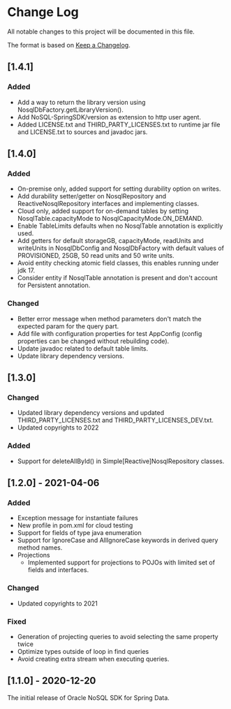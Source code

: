 # Change Log
All notable changes to this project will be documented in this file.

The format is based on [Keep a Changelog](http://keepachangelog.com/).

## [1.4.1]
### Added
- Add a way to return the library version using NosqlDbFactory.getLibraryVersion().
- Add NoSQL-SpringSDK/version as extension to http user agent.
- Added LICENSE.txt and THIRD_PARTY_LICENSES.txt to runtime jar file and LICENSE.txt to sources and javadoc jars.

## [1.4.0]
### Added
- On-premise only, added support for setting durability option on writes.
- Add durability setter/getter on NosqlRepository and ReactiveNosqlRepository interfaces and implementing classes.
- Cloud only, added support for on-demand tables by setting NosqlTable.capacityMode to NosqlCapacityMode.ON_DEMAND.
- Enable TableLimits defaults when no NosqlTable annotation is explicitly used.
- Add getters for default storageGB, capacityMode, readUnits and writeUnits in NosqlDbConfig and NosqlDbFactory with default values of PROVISIONED, 25GB, 50 read units and 50 write units.
- Avoid entity checking atomic field classes, this enables running under jdk 17.
- Consider entity if NosqlTable annotation is present and don't account for Persistent annotation.

### Changed
- Better error message when method parameters don't match the expected param for the query part.
- Add file with configuration properties for test AppConfig (config properties can be changed without rebuilding code).
- Update javadoc related to default table limits.
- Update library dependency versions.

## [1.3.0]
### Changed
- Updated library dependency versions and updated THIRD_PARTY_LICENSES.txt 
and THIRD_PARTY_LICENSES_DEV.txt.
- Updated copyrights to 2022

### Added
- Support for deleteAllById() in Simple[Reactive]NosqlRepository classes.

## [1.2.0] - 2021-04-06
### Added
- Exception message for instantiate failures
- New profile in pom.xml for cloud testing
- Support for fields of type java enumeration
- Support for IgnoreCase and AllIgnoreCase keywords in derived query method 
  names.
- Projections
  - Implemented support for projections to POJOs with limited set of fields 
    and interfaces.

### Changed
- Updated copyrights to 2021

### Fixed
- Generation of projecting queries to avoid selecting the same property twice
- Optimize types outside of loop in find queries
- Avoid creating extra stream when executing queries.

## [1.1.0] - 2020-12-20
The initial release of Oracle NoSQL SDK for Spring Data.

